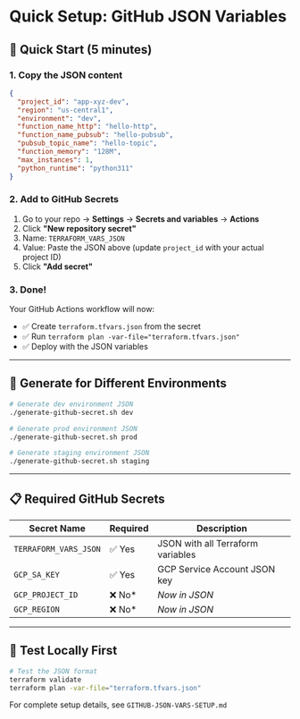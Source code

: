 # Quick Setup: GitHub JSON Variables

## 🚀 **Quick Start (5 minutes)**

### 1. Copy the JSON content

```json
{
  "project_id": "app-xyz-dev",
  "region": "us-central1",
  "environment": "dev",
  "function_name_http": "hello-http",
  "function_name_pubsub": "hello-pubsub",
  "pubsub_topic_name": "hello-topic",
  "function_memory": "128M",
  "max_instances": 1,
  "python_runtime": "python311"
}
```

### 2. Add to GitHub Secrets

1. Go to your repo → **Settings** → **Secrets and variables** → **Actions**
2. Click **"New repository secret"**
3. Name: `TERRAFORM_VARS_JSON`
4. Value: Paste the JSON above (update `project_id` with your actual project ID)
5. Click **"Add secret"**

### 3. Done!

Your GitHub Actions workflow will now:

- ✅ Create `terraform.tfvars.json` from the secret
- ✅ Run `terraform plan -var-file="terraform.tfvars.json"`
- ✅ Deploy with the JSON variables

---

## 🔧 **Generate for Different Environments**

```bash
# Generate dev environment JSON
./generate-github-secret.sh dev

# Generate prod environment JSON
./generate-github-secret.sh prod

# Generate staging environment JSON
./generate-github-secret.sh staging
```

---

## 📋 **Required GitHub Secrets**

| Secret Name           | Required | Description                       |
| --------------------- | -------- | --------------------------------- |
| `TERRAFORM_VARS_JSON` | ✅ Yes   | JSON with all Terraform variables |
| `GCP_SA_KEY`          | ✅ Yes   | GCP Service Account JSON key      |
| `GCP_PROJECT_ID`      | ❌ No\*  | _Now in JSON_                     |
| `GCP_REGION`          | ❌ No\*  | _Now in JSON_                     |

---

## 🧪 **Test Locally First**

```bash
# Test the JSON format
terraform validate
terraform plan -var-file="terraform.tfvars.json"
```

For complete setup details, see `GITHUB-JSON-VARS-SETUP.md`
